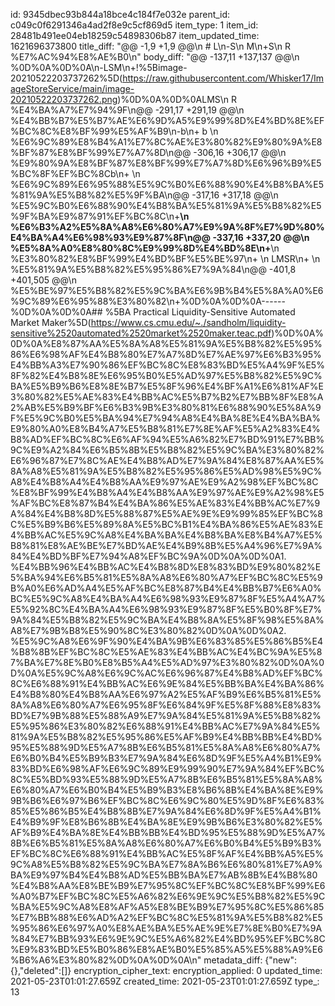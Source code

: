 id: 9345dbec93b844a18bce4c184f7e032e
parent_id: c049c0f6291346a4ad2f8e9c5cf869d5
item_type: 1
item_id: 28481b491ee04eb18259c54898306b87
item_updated_time: 1621696373800
title_diff: "@@ -1,9 +1,9 @@\\n # L\\n-S\\n M\\n+S\\n R %E7%AC%94%E8%AE%B0\\n"
body_diff: "@@ -137,11 +137,137 @@\\n %0D%0A%0D%0A\\n-LSM\\n+!%5Bimage-20210522203737262%5D(https://raw.githubusercontent.com/Whisker17/ImageStoreService/main/image-20210522203737262.png)%0D%0A%0D%0ALMS\\n R %E4%BA%A7%E7%94%9F\\n@@ -291,17 +291,19 @@\\n %E4%BB%B7%E5%B7%AE%E6%9D%A5%E9%99%8D%E4%BD%8E%EF%BC%8C%E8%BF%99%E5%AF%B9\\n-b\\n+ b \\n %E6%9C%89%E8%B4%A1%E7%8C%AE%E3%80%82%E9%80%9A%E8%BF%87%E8%BF%99%E7%A7%8D\\n@@ -306,16 +306,17 @@\\n %E9%80%9A%E8%BF%87%E8%BF%99%E7%A7%8D%E6%96%B9%E5%BC%8F%EF%BC%8Cb\\n+ \\n %E6%9C%89%E6%95%88%E5%9C%B0%E6%88%90%E4%B8%BA%E5%81%9A%E5%B8%82%E5%9F%BA\\n@@ -317,16 +317,18 @@\\n %E5%9C%B0%E6%88%90%E4%B8%BA%E5%81%9A%E5%B8%82%E5%9F%BA%E9%87%91%EF%BC%8C\\n+**\\n %E6%B3%A2%E5%8A%A8%E6%80%A7%E9%9A%8F%E7%9D%80%E4%BA%A4%E6%98%93%E9%87%8F\\n@@ -337,16 +337,20 @@\\n %E5%8A%A0%E8%80%8C%E9%99%8D%E4%BD%8E\\n+**\\n %E3%80%82%E8%BF%99%E4%BD%BF%E5%BE%97\\n+ \\n LMSR\\n+ \\n %E5%81%9A%E5%B8%82%E5%95%86%E7%9A%84\\n@@ -401,8 +401,505 @@\\n %E5%BE%97%E5%B8%82%E5%9C%BA%E6%9B%B4%E5%8A%A0%E6%9C%89%E6%95%88%E3%80%82\\n+%0D%0A%0D%0A------%0D%0A%0D%0A## %5BA Practical Liquidity-Sensitive Automated Market Maker%5D(https://www.cs.cmu.edu/~./sandholm/liquidity-sensitive%2520automated%2520market%2520maker.teac.pdf)%0D%0A%0D%0A%E8%87%AA%E5%8A%A8%E5%81%9A%E5%B8%82%E5%95%86%E6%98%AF%E4%B8%80%E7%A7%8D%E7%AE%97%E6%B3%95%E4%BB%A3%E7%90%86%EF%BC%8C%E8%83%BD%E5%A4%9F%E5%8F%82%E4%B8%8E%E6%95%B0%E5%AD%97%E5%B8%82%E5%9C%BA%E5%B9%B6%E8%8E%B7%E5%8F%96%E4%BF%A1%E6%81%AF%E3%80%82%E5%AE%83%E4%BB%AC%E5%B7%B2%E7%BB%8F%E8%A2%AB%E5%B9%BF%E6%B3%9B%E3%80%81%E6%88%90%E5%8A%9F%E5%9C%B0%E5%BA%94%E7%94%A8%E4%BA%8E%E4%BA%BA%E9%80%A0%E8%B4%A7%E5%B8%81%E7%8E%AF%E5%A2%83%E4%B8%AD%EF%BC%8C%E6%AF%94%E5%A6%82%E7%BD%91%E7%BB%9C%E9%A2%84%E6%B5%8B%E5%B8%82%E5%9C%BA%E3%80%82%E6%96%87%E7%8C%AE%E4%B8%AD%E7%9A%84%E8%87%AA%E5%8A%A8%E5%81%9A%E5%B8%82%E5%95%86%E5%AD%98%E5%9C%A8%E4%B8%A4%E4%B8%AA%E9%97%AE%E9%A2%98%EF%BC%8C%E8%BF%99%E4%B8%A4%E4%B8%AA%E9%97%AE%E9%A2%98%E5%AF%BC%E8%87%B4%E4%BA%86%E5%AE%83%E4%BB%AC%E7%9A%84%E4%B8%8D%E5%88%87%E5%AE%9E%E9%99%85%EF%BC%8C%E5%B9%B6%E5%89%8A%E5%BC%B1%E4%BA%86%E5%AE%83%E4%BB%AC%E5%9C%A8%E4%BA%BA%E4%B8%BA%E8%B4%A7%E5%B8%81%E8%AE%BE%E7%BD%AE%E4%B9%8B%E5%A4%96%E7%9A%84%E4%BD%BF%E7%94%A8%EF%BC%9A%0D%0A%0D%0A1. %E4%BB%96%E4%BB%AC%E4%B8%8D%E8%83%BD%E9%80%82%E5%BA%94%E6%B5%81%E5%8A%A8%E6%80%A7%EF%BC%8C%E5%9B%A0%E6%AD%A4%E5%AF%BC%E8%87%B4%E4%BB%B7%E6%A0%BC%E5%9C%A8%E4%BA%A4%E6%98%93%E9%87%8F%E5%A4%A7%E5%92%8C%E4%BA%A4%E6%98%93%E9%87%8F%E5%B0%8F%E7%9A%84%E5%B8%82%E5%9C%BA%E4%B8%8A%E5%8F%98%E5%8A%A8%E7%9B%B8%E5%90%8C%E3%80%82%0D%0A%0D%0A2. %E5%9C%A8%E6%9F%90%E4%BA%9B%E6%83%85%E5%86%B5%E4%B8%8B%EF%BC%8C%E5%AE%83%E4%BB%AC%E4%BC%9A%E5%87%BA%E7%8E%B0%E8%B5%A4%E5%AD%97%E3%80%82%0D%0A%0D%0A%E5%9C%A8%E6%9C%AC%E6%96%87%E4%B8%AD%EF%BC%8C%E6%88%91%E4%BB%AC%E6%9E%84%E5%BB%BA%E4%BA%86%E4%B8%80%E4%B8%AA%E6%97%A2%E5%AF%B9%E6%B5%81%E5%8A%A8%E6%80%A7%E6%95%8F%E6%84%9F%E5%8F%88%E8%83%BD%E7%9B%88%E5%88%A9%E7%9A%84%E5%81%9A%E5%B8%82%E5%95%86%E3%80%82%E6%88%91%E4%BB%AC%E7%9A%84%E5%81%9A%E5%B8%82%E5%95%86%E5%AF%B9%E4%BB%BB%E4%BD%95%E5%88%9D%E5%A7%8B%E6%B5%81%E5%8A%A8%E6%80%A7%E6%B0%B4%E5%B9%B3%E7%9A%84%E6%8D%9F%E5%A4%B1%E9%83%BD%E6%98%AF%E6%9C%89%E9%99%90%E7%9A%84%EF%BC%8C%E5%BD%93%E5%88%9D%E5%A7%8B%E6%B5%81%E5%8A%A8%E6%80%A7%E6%B0%B4%E5%B9%B3%E8%B6%8B%E4%BA%8E%E9%9B%B6%E6%97%B6%EF%BC%8C%E6%9C%80%E5%9D%8F%E6%83%85%E5%86%B5%E4%B8%8B%E7%9A%84%E6%8D%9F%E5%A4%B1%E4%B9%9F%E8%B6%8B%E4%BA%8E%E9%9B%B6%E3%80%82%E5%AF%B9%E4%BA%8E%E4%BB%BB%E4%BD%95%E5%88%9D%E5%A7%8B%E6%B5%81%E5%8A%A8%E6%80%A7%E6%B0%B4%E5%B9%B3%EF%BC%8C%E6%88%91%E4%BB%AC%E5%8F%AF%E4%BB%A5%E5%9C%A8%E5%B8%82%E5%9C%BA%E7%8A%B6%E6%80%81%E7%A9%BA%E9%97%B4%E4%B8%AD%E5%BB%BA%E7%AB%8B%E4%B8%80%E4%B8%AA%E8%BE%B9%E7%95%8C%EF%BC%8C%E8%BF%99%E6%A0%B7%EF%BC%8C%E5%A6%82%E6%9E%9C%E5%B8%82%E5%9C%BA%E5%9C%A8%E8%AF%A5%E8%BE%B9%E7%95%8C%E5%86%85%E7%BB%88%E6%AD%A2%EF%BC%8C%E5%81%9A%E5%B8%82%E5%95%86%E6%97%A0%E8%AE%BA%E5%AE%9E%E7%8E%B0%E7%9A%84%E7%BB%93%E6%9E%9C%E5%A6%82%E4%BD%95%EF%BC%8C%E9%83%BD%E5%B0%86%E8%AE%B0%E5%85%A5%E5%88%A9%E6%B6%A6%E3%80%82%0D%0A%0D%0A\\n"
metadata_diff: {"new":{},"deleted":[]}
encryption_cipher_text: 
encryption_applied: 0
updated_time: 2021-05-23T01:01:27.659Z
created_time: 2021-05-23T01:01:27.659Z
type_: 13